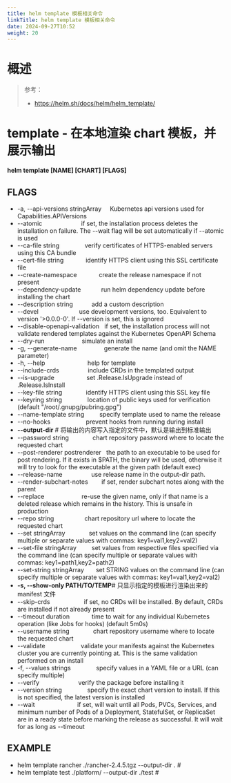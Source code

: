 ```yaml
---
title: helm template 模板相关命令
linkTitle: helm template 模板相关命令
date: 2024-09-27T10:52
weight: 20
---
```


# 概述

> 参考：
>
> - https://helm.sh/docs/helm/helm_template/


# template - 在本地渲染 chart 模板，并展示输出

**helm template \[NAME] \[CHART] \[FLAGS]**

## FLAGS

- -a, --api-versions stringArray     Kubernetes api versions used for Capabilities.APIVersions
- --atomic                       if set, the installation process deletes the installation on failure. The --wait flag will be set automatically if --atomic is used
- --ca-file string               verify certificates of HTTPS-enabled servers using this CA bundle
- --cert-file string             identify HTTPS client using this SSL certificate file
- --create-namespace             create the release namespace if not present
- --dependency-update            run helm dependency update before installing the chart
- --description string           add a custom description
- --devel                        use development versions, too. Equivalent to version '>0.0.0-0'. If --version is set, this is ignored
- --disable-openapi-validation   if set, the installation process will not validate rendered templates against the Kubernetes OpenAPI Schema
- --dry-run                      simulate an install
- -g, --generate-name                generate the name (and omit the NAME parameter)
- -h, --help                         help for template
- --include-crds                 include CRDs in the templated output
- --is-upgrade                   set .Release.IsUpgrade instead of .Release.IsInstall
- --key-file string              identify HTTPS client using this SSL key file
- --keyring string               location of public keys used for verification (default "/root/.gnupg/pubring.gpg")
- --name-template string         specify template used to name the release
- --no-hooks                     prevent hooks from running during install
- **--output-dir** # 将输出的内容写入指定的文件中，默认是输出到标准输出
- --password string              chart repository password where to locate the requested chart
- --post-renderer postrenderer   the path to an executable to be used for post rendering. If it exists in $PATH, the binary will be used, otherwise it will try to look for the executable at the given path (default exec)
- --release-name                 use release name in the output-dir path.
- --render-subchart-notes        if set, render subchart notes along with the parent
- --replace                      re-use the given name, only if that name is a deleted release which remains in the history. This is unsafe in production
- --repo string                  chart repository url where to locate the requested chart
- --set stringArray              set values on the command line (can specify multiple or separate values with commas: key1=val1,key2=val2)
- --set-file stringArray         set values from respective files specified via the command line (can specify multiple or separate values with commas: key1=path1,key2=path2)
- --set-string stringArray       set STRING values on the command line (can specify multiple or separate values with commas: key1=val1,key2=val2)
- **-s, --show-only PATH/TO/TEMP**# 只显示指定的模板进行渲染出来的 manifest 文件
- --skip-crds                    if set, no CRDs will be installed. By default, CRDs are installed if not already present
- --timeout duration             time to wait for any individual Kubernetes operation (like Jobs for hooks) (default 5m0s)
- --username string              chart repository username where to locate the requested chart
- --validate                     validate your manifests against the Kubernetes cluster you are currently pointing at. This is the same validation performed on an install
- -f, --values strings               specify values in a YAML file or a URL (can specify multiple)
- --verify                       verify the package before installing it
- --version string               specify the exact chart version to install. If this is not specified, the latest version is installed
- --wait                         if set, will wait until all Pods, PVCs, Services, and minimum number of Pods of a Deployment, StatefulSet, or ReplicaSet are in a ready state before marking the release as successful. It will wait for as long as --timeout

## EXAMPLE

- helm template rancher ./rancher-2.4.5.tgz --output-dir . #
- helm template test ./platform/ --output-dir ./test #

